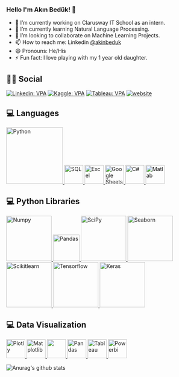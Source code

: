 ### Hello I'm Akın Bedük! 👋

- 🔭 I’m currently working on Clarusway IT School as an intern.
- 🌱 I’m currently learning Natural Language Processing.
- 👯 I’m looking to collaborate on Machine Learning Projects.
- 📫 How to reach me: Linkedin [@akinbeduk](https://www.linkedin.com/in/akinbeduk/)
- 😄 Pronouns: He/His
- ⚡ Fun fact: I love playing with my 1 year old daughter.

## :man::woman: Social
[![Linkedin: VPA](https://img.shields.io/badge/linkedin-%230077B5.svg?&style=for-the-badge&logo=linkedin&logoColor=white)](https://www.linkedin.com/in/akinbeduk/)
[![Kaggle: VPA](https://img.shields.io/badge/Kaggle-20BEFF?style=for-the-badge&logo=Kaggle&logoColor=white)](https://www.kaggle.com/aknbedk)
[![Tableau: VPA](https://img.shields.io/badge/Tableau-E97627?style=for-the-badge&logo=Tableau&logoColor=white)](https://public.tableau.com/app/profile/ak.n.bed.k)
[![website](https://img.shields.io/badge/gmail-f1f2f6.svg?&style=for-the-badge&logo=gmail&logoColor=red)](mailto:aknbeduk@gmail.com)

## 💻 Languages

<a href="#" target="_blank"> <img src="https://upload.wikimedia.org/wikipedia/commons/thumb/f/f8/Python_logo_and_wordmark.svg/2560px-Python_logo_and_wordmark.svg.png" alt="Python" width="150"/> </a>
<a href="#" target="_blank"> <img src="https://www.kindpng.com/picc/m/403-4036315_microsoft-sql-server-logo-sql-server-logo-svg.png" alt="SQL" height="50"/> </a>
<a href="#" target="_blank"> <img src="https://www.versionmuseum.com/images/applications/microsoft-excel/microsoft-excel%5E2016%5Eexcel-logo-new.png" alt="Excel" height="50"/> </a>
<a href="#" target="_blank"> <img src="https://smartgyann.files.wordpress.com/2020/05/457-4573752_read-more-on-how-you-can-use-your.png" alt="Google Sheets" height="50"/> </a>
<a href="#" target="_blank"> <img src="https://seeklogo.com/images/C/c-sharp-c-logo-02F17714BA-seeklogo.com.png" alt="C#" height="50"/> </a>
<a href="#" target="_blank"> <img src="https://1000logos.net/wp-content/uploads/2021/04/MATLAB-logo.png" alt="Matlab" height="50"/> </a>


## 💻 Python Libraries

<a href="#" target="_blank"> <img src="https://numpy.org/doc/stable/_static/numpylogo.svg" alt="Numpy" width="120"/> </a>
<a href="#" target="_blank"> <img src="https://upload.wikimedia.org/wikipedia/commons/thumb/e/ed/Pandas_logo.svg/2560px-Pandas_logo.svg.png" alt="Pandas" height="70"/> </a>
<a href="#" target="_blank"> <img src="https://www.fullstackpython.com/img/logos/scipy.png" alt="SciPy" width="120"/> </a>
<a href="#" target="_blank"> <img src="https://seaborn.pydata.org/_static/logo-wide-lightbg.svg" alt="Seaborn" width="120"/> </a>
<a href="#" target="_blank"> <img src="https://upload.wikimedia.org/wikipedia/commons/thumb/0/05/Scikit_learn_logo_small.svg/1200px-Scikit_learn_logo_small.svg.png" alt="Scikitlearn" width="120"/> </a>
<a href="#" target="_blank"> <img src="https://www.vectorlogo.zone/logos/tensorflow/tensorflow-ar21.png" alt="Tensorflow" width="120"/> </a>
<a href="#" target="_blank"> <img src="https://www.pngitem.com/pimgs/m/32-324790_keras-python-hd-png-download.png" alt="Keras" width="120"/> </a>


## 💻 Data Visualization

<a href="#" target="_blank"> <img src="https://encrypted-tbn0.gstatic.com/images?q=tbn:ANd9GcRl3CD0wViTI8CQv8BIIwHuZUip9d1AN8SPmz7TmabBs9byPVCFZ32U_psrvLGir_NsBzI&usqp=CAU" alt="Plotly" height="50"/> </a>
<a href="#" target="_blank"> <img src="https://matplotlib.org/stable/_static/logo2_compressed.svg" alt="Matplotlib" height="50"/> </a>
<a href="#" target="_blank"> <img src="https://seaborn.pydata.org/_static/logo-wide-lightbg.svg" height="50"/> </a>
<a href="#" target="_blank"> <img src="https://upload.wikimedia.org/wikipedia/commons/thumb/e/ed/Pandas_logo.svg/2560px-Pandas_logo.svg.png" alt="Pandas" height="50"/> </a>
<a href="#" target="_blank"> <img src="https://www.tableau.com/sites/default/files/pages/tableaulogo_highres.png" alt="Tableau" height="50"/> </a>
<a href="#" target="_blank"> <img src="https://logos-world.net/wp-content/uploads/2022/02/Microsoft-Power-BI-Symbol.png" alt="Powerbi" height="50"/> </a>

![Anurag's github stats](https://github-readme-stats.vercel.app/api?username=akinbeduk&theme=vue&show_icons=true)

